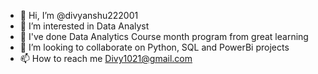 - 👋 Hi, I’m @divyanshu222001
- 👀 I’m interested in Data Analyst 
- 🌱 I've done Data Analytics Course month program from great learning 
- 💞️ I’m looking to collaborate on Python, SQL and PowerBi projects
- 📫 How to reach me Divy1021@gmail.com


<!---
divyanshu222001/divyanshu222001 is a ✨ special ✨ repository because its `README.md` (this file) appears on your GitHub profile.
You can click the Preview link to take a look at your changes.
--->

